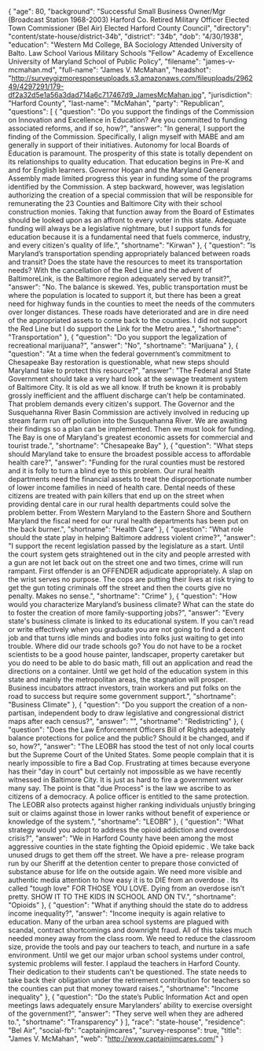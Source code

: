 {
  "age": 80,
  "background": "Successful Small Business Owner/Mgr (Broadcast Station 1968-2003) Harford Co.              Retired Military Officer  Elected Town Commissioner (Bel Air) Elected Harford County Council",
  "directory": "content/state-house/district-34b",
  "district": "34b",
  "dob": "4/30/1938",
  "education": "Western Md College, BA Sociology Attended University of Balto. Law School Various Military Schools \"Fellow\" Academy of Excellence University of Maryland School of Public Policy",
  "filename": "james-v-mcmahan.md",
  "full-name": "James V. McMahan",
  "headshot": "http://surveygizmoresponseuploads.s3.amazonaws.com/fileuploads/296249/4297291/179-df2a32d5e1a56a3dad714a6c717467d9_JamesMcMahan.jpg",
  "jurisdiction": "Harford County",
  "last-name": "McMahan",
  "party": "Republican",
  "questions": [
    {
      "question": "Do you support the findings of the Commission on Innovation and Excellence in Education? Are you committed to funding associated reforms, and if so, how?",
      "answer": "In general, I support the finding of the Commission.  Specifically, I align myself with MABE and am generally in support of their initiatives.  Autonomy for local Boards of Education is paramount.  The prosperity of this state is totally dependent on its relationships to quality education.  That education begins in Pre-K and and for English learners.  Governor Hogan and the Maryland General Assembly made limited progress this year in funding some of the programs identified by the Commission.  A step backward, however, was legislation authorizing the creation of a special commission that will be responsible for remunerating the 23 Counties and Baltimore City with their school construction monies.  Taking that function away from the Board of Estimates should be looked upon as an affront to every voter in this state.  Adequate funding will always be a legislative nightmare, but I support funds for education because it is a fundamental need that fuels commerce, industry, and every citizen's quality of life.",
      "shortname": "Kirwan"
    },
    {
      "question": "Is Maryland’s transportation spending appropriately balanced between roads and transit? Does the state have the resources to meet its transportation needs? With the cancellation of the Red Line and the advent of BaltimoreLink, is the Baltimore region adequately served by transit?",
      "answer": "No. The balance is skewed.  Yes, public transportation must be where the population is located to support it, but there has been a  great need for highway funds in the counties to meet the needs of the commuters over longer distances. These roads have deteriorated and are in dire need of the appropriated assets to come back to the counties.  I did not support the Red Line but I do support the Link for the Metro area.",
      "shortname": "Transportation"
    },
    {
      "question": "Do you support the legalization of recreational marijuana?",
      "answer": "No",
      "shortname": "Marijuana"
    },
    {
      "question": "At a time when the federal government’s commitment to Chesapeake Bay restoration is questionable, what new steps should Maryland take to protect this resource?",
      "answer": "The Federal and State Government should take a very hard look at the sewage treatment system of Baltimore City.  It is old as we all know. If truth be known it is probably grossly inefficient and the affluent discharge can't help be contaminated. That problem demands every citizen's support.  The Governor and the Susquehanna River Basin Commission are actively involved in reducing  up stream  farm run off pollution into the Susquehanna River. We are awaiting their findings so a plan can be implemented.  Then we must look for funding.  The Bay is one of Maryland's greatest  economic assets for commercial and tourist trade.",
      "shortname": "Chesapeake Bay"
    },
    {
      "question": "What steps should Maryland take to ensure the broadest possible access to affordable health care?",
      "answer": "Funding for the  rural counties must be restored and it is folly to turn a blind eye to this problem.  Our rural health departments need the financial assets  to treat the disproportionate number of  lower income families in need of health care. Dental needs of these citizens are treated with pain killers that end up on the street when providing dental care in our rural health departments could solve the problem better.  From Western Maryland to the Eastern Shore and Southern Maryland the fiscal need for our rural health departments has been put on the back burner.",
      "shortname": "Health Care"
    },
    {
      "question": "What role should the state play in helping Baltimore address violent crime?",
      "answer": "I support the recent legislation passed by the legislature as a start.  Until the court system gets straightened out in the city and people arrested with a gun are not let back out on the street one and two times, crime will run rampant. First offender is an OFFENDER adjudicate appropriately. A slap on the wrist serves no purpose. The cops are putting their lives at risk trying to get the gun toting criminals off the street and then the courts give no penalty.  Makes no sense.",
      "shortname": "Crime"
    },
    {
      "question": "How would you characterize Maryland’s business climate? What can the state do to foster the creation of more family-supporting jobs?",
      "answer": "Every state's business climate is linked to its educational system.  If you can't read or write effectively when you graduate you are not going to find a decent job and that turns idle minds and bodies into folks just waiting to get into trouble.  Where did our trade schools go? You do not have to be a rocket scientists to be a good house painter, landscaper, property caretaker but you do need to  be able to do basic math, fill out an application and read the directions on a container. Until we get hold of the education system in this state and mainly the metropolitan areas, the stagnation will prosper.  Business incubators attract investors, train workers and put folks on the road to success but require some government support.",
      "shortname": "Business Climate"
    },
    {
      "question": "Do you support the creation of a non-partisan, independent body to draw legislative and congressional district maps after each census?",
      "answer": "",
      "shortname": "Redistricting"
    },
    {
      "question": "Does the Law Enforcement Officers Bill of Rights adequately balance protections for police and the public? Should it be changed, and if so, how?",
      "answer": "The  LEOBR has stood the test of not only local courts but the Supreme Court of the United States.  Some people complain that it is nearly impossible to  fire a Bad Cop.  Frustrating at times because everyone has their \"day in court\" but certainly not impossible as we have recently witnessed in Baltimore City. It is just as hard to fire a government worker many say. The point is that \"due Process\" is the law we ascribe to as citizens of a democracy. A police officer is entitled to the same protection. The LEOBR also protects against higher ranking individuals unjustly bringing suit or claims against those  in lower ranks without benefit of experience or knowledge of the system.",
      "shortname": "LEOBR"
    },
    {
      "question": "What strategy would you adopt to address the opioid addiction and overdose crisis?",
      "answer": "We in Harford County have been among the most aggressive counties in the state fighting the Opioid epidemic .  We take back unused drugs to get them off the street.  We have a pre- release program run by our Sheriff at the detention center to prepare those convicted of substance abuse for life on the outside again.  We need more visible and authentic media attention to how easy it is to DIE from an overdose .  Its called \"tough love\" FOR THOSE YOU LOVE.   Dying from an overdose isn't pretty.  SHOW IT TO THE KIDS IN SCHOOL AND ON TV.",
      "shortname": "Opioids"
    },
    {
      "question": "What if anything should the state do to address income inequality?",
      "answer": "Income inequity is again relative to education.  Many of the urban area school systems are plagued with scandal, contract shortcomings and downright fraud. All of this takes much needed money away from the class room. We need to reduce the classroom size, provide the tools and pay our teachers to teach, and nurture in a safe environment.  Until we get our major urban school systems under control, systemic problems will fester. I applaud the teachers in Harford County. Their dedication to their students can't be questioned.   The state needs to take back their obligation under the retirement contribution for teachers so the counties can put that money toward raises.",
      "shortname": "Income inequality"
    },
    {
      "question": "Do the state’s Public Information Act and open meetings laws adequately ensure Marylanders’ ability to exercise oversight of the government?",
      "answer": "They serve well when they are adhered to.",
      "shortname": "Transparency"
    }
  ],
  "race": "state-house",
  "residence": "Bel Air",
  "social-fb": "captainjimcares",
  "survey-response": true,
  "title": "James V. McMahan",
  "web": "http://www.captainjimcares.com/"
}
